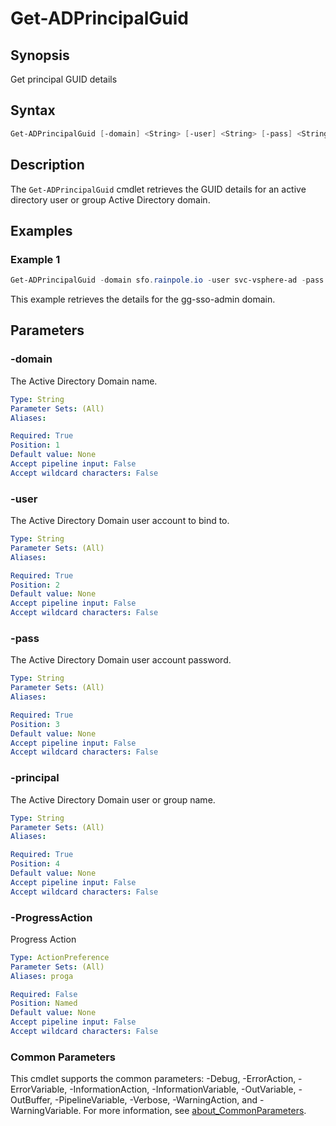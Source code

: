 # Get-ADPrincipalGuid

## Synopsis

Get principal GUID details

## Syntax

```powershell
Get-ADPrincipalGuid [-domain] <String> [-user] <String> [-pass] <String> [-principal] <String> [-ProgressAction <ActionPreference>] [<CommonParameters>]
```

## Description

The `Get-ADPrincipalGuid` cmdlet retrieves the GUID details for an active directory user or group Active Directory domain.

## Examples

### Example 1

```powershell
Get-ADPrincipalGuid -domain sfo.rainpole.io -user svc-vsphere-ad -pass VMw@re1! -principal gg-sso-admin
```

This example retrieves the details for the gg-sso-admin domain.

## Parameters

### -domain

The Active Directory Domain name.

```yaml
Type: String
Parameter Sets: (All)
Aliases:

Required: True
Position: 1
Default value: None
Accept pipeline input: False
Accept wildcard characters: False
```

### -user

The Active Directory Domain user account to bind to.

```yaml
Type: String
Parameter Sets: (All)
Aliases:

Required: True
Position: 2
Default value: None
Accept pipeline input: False
Accept wildcard characters: False
```

### -pass

The Active Directory Domain user account password.

```yaml
Type: String
Parameter Sets: (All)
Aliases:

Required: True
Position: 3
Default value: None
Accept pipeline input: False
Accept wildcard characters: False
```

### -principal

The Active Directory Domain user or group name.

```yaml
Type: String
Parameter Sets: (All)
Aliases:

Required: True
Position: 4
Default value: None
Accept pipeline input: False
Accept wildcard characters: False
```

### -ProgressAction

Progress Action

```yaml
Type: ActionPreference
Parameter Sets: (All)
Aliases: proga

Required: False
Position: Named
Default value: None
Accept pipeline input: False
Accept wildcard characters: False
```

### Common Parameters

This cmdlet supports the common parameters: -Debug, -ErrorAction, -ErrorVariable, -InformationAction, -InformationVariable, -OutVariable, -OutBuffer, -PipelineVariable, -Verbose, -WarningAction, and -WarningVariable. For more information, see [about_CommonParameters](http://go.microsoft.com/fwlink/?LinkID=113216).
